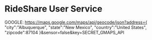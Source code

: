 # RideShare User Service
GOOGLE:
https://maps.google.com/maps/api/geocode/json?address={
"city":"Albuquerque",
"state":"New Mexico",
"country":"United States",
"zipcode":87104
}&sensor=false&key=SECRET_GMAPS_API